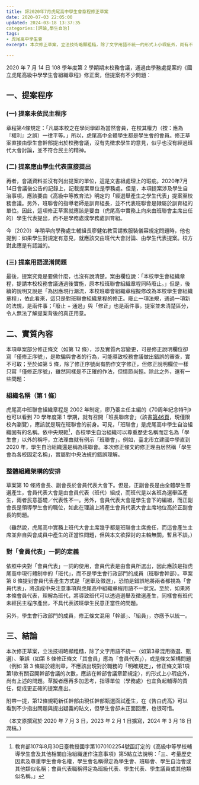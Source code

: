 ```yaml
---
title: 評2020年7月虎尾高中學生會章程修正草案
date: 2020-07-03 22:05:00
updated: 2024-03-18 13:37:35
categories:[評論,學生自治]
tags:
- 虎尾高中學生會
excerpt: 本次修正草案，立法技術略顯粗糙，除了文字用語不統一的形式上小瑕疵外，尚有不少程序上與實質上的問題。草擬者應再多加思考，指導單位（學務處）也宜負起輔導的責任，促成更完善的提案產出。

---
```


2020 年 7 月 14 日 108 學年度第 2 學期期末校務會議，通過由學務處提案的《國立虎尾高級中學學生會組織章程》修正案，但提案有不少問題：

## 一、提案程序

### (一) 提案未依民主程序

章程第4條規定：「凡屬本校之在學同學即為當然會員，在校其權力（按：應為『權利』之誤）一律平等。」所以，虎尾高中全體學生都是學生會的會員。修正草案直接由學生會幹部提出於校務會議，沒有先徵求學生的意見，似乎也沒有經過班代大會討論，並不符合民主的精神。

### (二) 提案應由學生代表直接提出

再者，會議資料並沒有列出提案的單位，這是文書組處理上的瑕疵。2020年7月14日會議後公告的記錄上，記載提案單位是學務處。但是，本項提案涉及學生自治事項，應該要由《高級中等教育法》明定的「經選舉產生之學生代表」提案至校務會議。另外，班聯會的指導老師是訓育組長，並不代表班聯會是隸屬於訓育組的單位。因此，這項修正草案就應該是要由（虎尾高中實務上向來由班聯會主席出任的）學生代表提出，而不是學務處或學務處訓育組。

今（2020）年稍早向學務處生輔組長廖健佑教官請教服裝儀容規定問題時，他也提到：如果學生對規定有意見，就應該交由班代大會討論、由學生代表提案。校方對此應是有認識的。

### (三) 提案用語混淆問題

最後，提案究竟是要做什麼，也沒有說清楚。案由欄位說：「本校學生會組織章程，提請本校校務會議通過後實施，原本校班聯會組織章程同時廢止。」但是，後續的說明又說是「為因應現行潮流，本校班聯會組織章程擬修改為本校學生會組織章程」，依此看來，這只是對班聯會組織章程的修正。廢止一項法規，通過一項新的法規，是兩件事；「廢止 + 通過」與「修正」也是兩件事。提案並未清楚區分，令人無法了解提案背後的真正用意。

## 二、實質內容

本項草案部分修正條文（如第 12 條），涉及實質內容變更，可是修正說明欄位卻寫「僅修正序號」，是欺騙與會者的行為，可能導致校務會議做出錯誤的審查，實不可取；至於如第 5 條，除了修正序號尚有酌作文字修正，但修正說明欄位一樣只寫「僅修正序號」，雖然同樣是不正確的作法，但情節尚輕。除此之外，還有一些問題：

### 組織名稱（第 1 條）

虎尾高中班聯會組織章程是 2002 年制定，廖乃蓁主任主編的《70周年紀念特刊》也可以看到 70 學年度第 1 學期，就有召開「班長聯席會」（該書[第46頁](http://hbook.hwsh.ylc.edu.tw/gogofinderReader/index.php?bid=195&p=46#page/46)，現僅限校內瀏覽），應該就是現在班聯會的前身。可見，「班聯會」是虎尾高中學生自治組織固有的名稱。依中央規範[^1]，各校學生自治組織可以尊重歷史名稱而定名為「學生會」以外的稱呼，立法理由就有例示「班聯會」。例如，臺北市立建國中學直到 2020 年，學生自治組織還是稱為班聯會。本次修正條文的修正理由居然稱「學生會為各校固定名稱」，實屬對中央法規的錯誤理解。

[^1]: 教育部107年8月30日臺教授國字第1070102254號函訂定的《高級中等學校輔導學生會及其他相關自治組織運作注意事項》第5點立法說明：「三、考量歷史因素及尊重學生會命名權，學生會名稱得定為學生會、班聯會、學生自治會或其他類似名稱；會員代表職稱得定為班級代表、學生代表、學生議員或其他類似名稱。」

### 整體組織架構的安排

草案第 10 條將會長、副會長於會員代表大會下。但是，正副會長是由全體學生普選產生，會員代表大會是由會員代表（班代）組成，而班代是以各班為選舉區產生，兩者民意基礎／代表性不一。另外，會員代表大會是學生會下的編組，而正副會長是領導學生會的職位，如此在理論上將產生會員代表大會主席地位高於正副會長的問題。

（雖然說，虎尾高中實務上班代大會主席幾乎都是班聯會主席擔任，而這會產生主席並非自與會成員中產生的正當性問題，但與本文欲探討的主軸無關，暫且不談。）

### 對「會員代表」一詞的定義

依照中央對「會員代表」一詞的使用，會員代表是由會員所選出，因此應該是指虎尾高中現行體制中的「班代」，而不是學生會行政部門的成員（班聯會幹部）。草案第 8 條提到會員代表產生方式是「選舉及徵選」，恐怕是錯誤地將兩者都視為「會員代表」，將造成中央注意事項與虎尾高中組織章程用語不一狀況。至於，如果將本條會員代表，理解為班代，將導致班代可以透過選舉及徵選產生，同樣會有班代未經民主程序產出，不具代表該班學生民意正當性的問題。

另外，學生會行政部門的成員，修正條文混用「幹部」、「組員」，亦應予以統一。

## 三、結論

本次修正草案，立法技術略顯粗糙，除了文字用語不統一（如第3章混用徵選、甄選）、筆誤（如第 8 條修正條文「其會員」應為「會員代表」），或是條文架構問題（例如 第 3 條屬於總則章，不應該出現對於職務的「明確規定」，修正條文第1項第1款有關召開幹部會議的次數，應該在幹部會議章節規定），的形式上小瑕疵外，尚有上述的問題。草擬者應再多加思考，指導單位（學務處）也宜負起輔導的責任，促成更正確的提案產出。

附帶一提，第12條規範新任幹部由現任幹部甄選面試產生，在《告白虎高》可以看到不少指出問題與提出疑義的貼文，但學生會卻未正面回應，也很可惜。

（本文原撰寫於 2020 年 7 月 3 日，2023 年 2 月 1 日擴寫，2024 年 3 月 18 日潤稿。）
